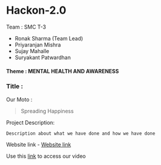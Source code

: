 # Hackon-2.0
 
Team : SMC T-3

 - Ronak Sharma (Team Lead)
 - Priyaranjan Mishra
 - Sujay Mahalle
 - Suryakant Patwardhan

#### Theme : MENTAL HEALTH AND AWARENESS

### Title :
Our Moto :
> Spreading Happiness


Project Description:
```
Description about what we have done and how we have done
``` 
Website link - [Website link](https://github.com/Ronaknowal/Hackon-2.0/blob/main/index.html)

Use this [link](https://www.youtube.com/watch?v=WWQr9JMs14o&t=243s) to access our video
